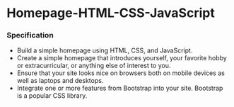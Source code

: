 # Homepage-HTML-CSS-JavaScript

### Specification

* Build a simple homepage using HTML, CSS, and JavaScript.
* Create a simple homepage that introduces yourself, your favorite hobby or extracurricular, or anything else of interest to you.
* Ensure that your site looks nice on browsers both on mobile devices as well as laptops and desktops.
* Integrate one or more features from Bootstrap into your site. Bootstrap is a popular CSS library.


